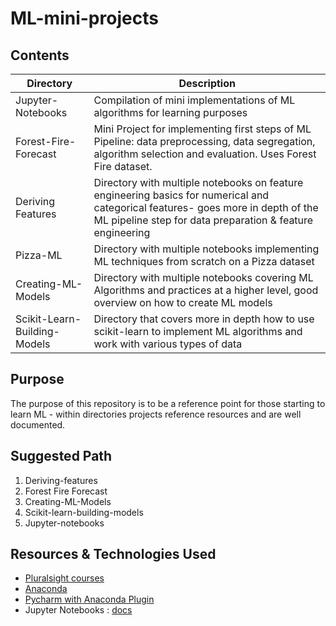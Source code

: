 # ML-mini-projects
## Contents
|Directory|Description |
|----|-----------|
|Jupyter-Notebooks|Compilation of mini implementations of ML algorithms for learning purposes|
|Forest-Fire-Forecast|Mini Project for implementing first steps of ML Pipeline: data preprocessing, data segregation, algorithm selection and evaluation. Uses Forest Fire dataset.|
|Deriving Features| Directory with multiple notebooks on feature engineering basics for numerical and categorical features- goes more in depth of the ML pipeline step for data preparation & feature engineering|
|Pizza-ML| Directory with multiple notebooks implementing ML techniques from scratch on a Pizza dataset|
|Creating-ML-Models| Directory with multiple notebooks covering ML Algorithms and practices at a higher level, good overview on how to create ML models |
|Scikit-Learn-Building-Models | Directory that covers more in depth how to use scikit-learn to implement ML algorithms and work with various types of data|

## Purpose
The purpose of this repository is to be a reference point for those starting to learn ML - within directories projects reference resources and are well documented. 

## Suggested Path
1. Deriving-features
2. Forest Fire Forecast
3. Creating-ML-Models
4. Scikit-learn-building-models
5. Jupyter-notebooks

## Resources & Technologies Used
* [Pluralsight courses](https://app.pluralsight.com)
* [Anaconda](https://www.anaconda.com)
* [Pycharm with Anaconda Plugin](https://www.jetbrains.com/pycharm/promo/anaconda)
* Jupyter Notebooks : [docs](https://jupyter-notebook.readthedocs.io/en/stable/)
